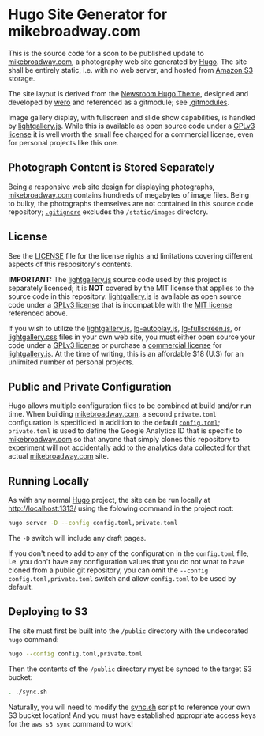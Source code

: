 # Hugo Site Generator for mikebroadway.com

This is the source code for a soon to be published update to [mikebroadway.com](http://mikebroadway.com),
a photography web site generated by [Hugo](https://gohugo.io/). The site shall be entirely static, i.e.
with no web server, and hosted from [Amazon S3](https://aws.amazon.com/s3/) storage.

The site layout is derived from the [Newsroom Hugo Theme](https://github.com/onweru/newsroom), designed
and developed by [wero](https://github.com/onweru) and referenced as a gitmodule; see [.gitmodules](/.gitmodules).

Image gallery display, with fullscreen and slide show capabilities, is handled by 
[lightgallery.js](https://sachinchoolur.github.io/lightgallery.js/). While this is available as open
source code under a [GPLv3 license](https://github.com/sachinchoolur/lightgallery.js/blob/master/LICENSE.md)
it is well worth the small fee charged for a commercial license, even for personal projects like this one.

## Photograph Content is Stored Separately

Being a responsive web site design for displaying photographs, [mikebroadway.com](http://mikebroadway.com)
contains hundreds of megabytes of image files. Being to bulky, the photographs themselves are not
contained in this source code repository; [`.gitignore`](/.gitignore) excludes the `/static/images` directory.

## License

See the [LICENSE](LICENSE.md) file for the license rights and limitations covering different aspects of this
respository's contents.

**IMPORTANT:** The [lightgallery.js](https://sachinchoolur.github.io/lightgallery.js/) source code used by
this project is separately licensed; it is **NOT** covered by the MIT license that applies to the source
code in this repository. [lightgallery.js](https://sachinchoolur.github.io/lightgallery.js/) is
available as open source code under a [GPLv3 license](https://github.com/sachinchoolur/lightgallery.js/blob/master/LICENSE.md)
that is incompatible with the [MIT license](LICENSE.md) referenced above.

If you wish to utilize the [lightgallery.js](/assets/js/lightgallery.js), [lg-autoplay.js](/assets/js/lg-autoplay.js),
[lg-fullscreen.js](/assets/js/lg-fullscreen.js), or [lightgallery.css](/assets/css/lightgallery.css) files in your
own web site, you must either open source your code under a [GPLv3 license](https://github.com/sachinchoolur/lightgallery.js/blob/master/LICENSE.md)
or purchase a [commercial license](https://sachinchoolur.github.io/lightgallery.js/docs/license.html) for
[lightgallery.js](https://sachinchoolur.github.io/lightgallery.js/). At the time of writing, this is an
affordable $18 (U.S) for an unlimited number of personal projects.

## Public and Private Configuration

Hugo allows multiple configuration files to be combined at build and/or run time. When building
[mikebroadway.com](http://mikebroadway.com), a second `private.toml` configuration is specificied
in addition to the default [`config.toml`](/config.toml); `private.toml` is used to define the
Google Analytics ID that is specific to [mikebroadway.com](http://mikebroadway.com) so that 
anyone that simply clones this repository to experiment will not accidentally add to the analytics data
collected for that actual [mikebroadway.com](http://mikebroadway.com) site.

## Running Locally

As with any normal [Hugo](https://gohugo.io/) project, the site can be run locally at <http://localhost:1313/> using the folowing command in the project root:

```bash
hugo server -D --config config.toml,private.toml
```

The `-D` switch will include any draft pages. 

If you don't need to add to any of the configuration in the `config.toml` file, i.e. you don't have any
configuration values that you do not wnat to have cloned from a public git repository, you can omit
the `--config config.toml,private.toml` switch and allow `config.toml` to be used by default.

## Deploying to S3

The site must first be built into the `/public` directory with the undecorated `hugo` command:

```bash
hugo --config config.toml,private.toml
```

Then the contents of the `/public` directory myst be synced to the target S3 bucket:

```bash
. ./sync.sh
```

Naturally, you will need to modify the [sync.sh](/sync.sh) script to reference your own S3 bucket location! And you must have established appropriate access keys for the `aws s3 sync` command to work!
